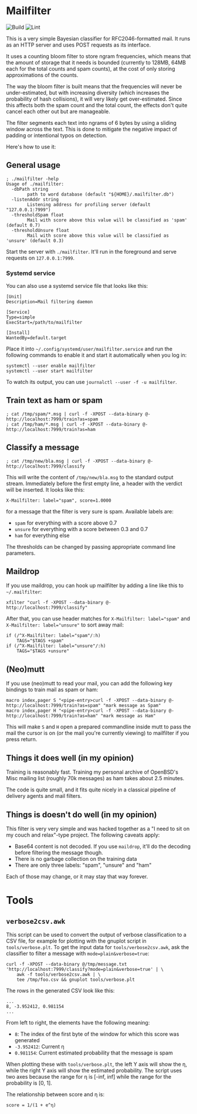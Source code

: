 # Mailfilter
![Build](https://github.com/farhaven/mailfilter/workflows/Build/badge.svg)
![Lint](https://github.com/farhaven/mailfilter/workflows/Lint/badge.svg)

This is a very simple Bayesian classifier for RFC2046-formatted mail. It runs as an HTTP server and uses POST requests as its interface.

It uses a counting bloom filter to store ngram frequencies, which means that the amount of storage that it needs is bounded (currently to 128MB, 64MB each for the total counts and spam counts), at the cost of only storing approximations of the counts.

The way the bloom filter is built means that the frequencies will never be under-estimated, but with increasing diversity (which increases the probability of hash collisions), it will very likely get over-estimated. Since this affects both the spam count and the total count, the effects don't quite cancel each other out but are manageable.

The filter segments each text into ngrams of 6 bytes by using a sliding window across the text. This is done to mitigate the negative impact of padding or intentional typos on detection.

Here's how to use it:

## General usage

```
; ./mailfilter -help
Usage of ./mailfilter:
  -dbPath string
    	path to word database (default "${HOME}/.mailfilter.db")
  -listenAddr string
    	Listening address for profiling server (default "127.0.0.1:7999")
  -thresholdSpam float
    	Mail with score above this value will be classified as 'spam' (default 0.7)
  -thresholdUnsure float
    	Mail with score above this value will be classified as 'unsure' (default 0.3)
```

Start the server with `./mailfilter`. It'll run in the foreground and
serve requests on `127.0.0.1:7999`.

### Systemd service
You can also use a systemd service file that looks like this:

```
[Unit]
Description=Mail filtering daemon

[Service]
Type=simple
ExecStart=/path/to/mailfilter

[Install]
WantedBy=default.target
```

Place it into `~/.config/systemd/user/mailfilter.service` and run the
following commands to enable it and start it automatically when you
log in:

```
systemctl --user enable mailfilter
systemctl --user start mailfilter
```

To watch its output, you can use `journalctl --user -f -u mailfilter`.

## Train text as ham or spam

```
; cat /tmp/spam/*.msg | curl -f -XPOST --data-binary @- http://localhost:7999/train?as=spam
; cat /tmp/ham/*.msg | curl -f -XPOST --data-binary @- http://localhost:7999/train?as=ham
```

## Classify a message

```
; cat /tmp/new/bla.msg | curl -f -XPOST --data-binary @- http://localhost:7999/classify
```

This will write the content of `/tmp/new/bla.msg` to the standard
output stream. Immediately before the first empty line, a header with
the verdict will be inserted. It looks like this:

```
X-Mailfilter: label="spam", score=1.0000
```

for a message that the filter is very sure is spam. Available labels are:

* `spam` for everything with a score above 0.7
* `unsure` for everything with a score between 0.3 and 0.7
* `ham` for everything else

The thresholds can be changed by passing appropriate command line parameters.

## Maildrop
If you use maildrop, you can hook up mailfilter by adding a line like this to `~/.mailfilter`:

```
xfilter "curl -f -XPOST --data-binary @- http://localhost:7999/classify"
```

After that, you can use header matches for `X-Mailfilter: label="spam"`
and `X-Mailfilter: label="unsure"` to sort away mail:

```
if (/^X-Mailfilter: label="spam"/:h)
	TAGS="$TAGS +spam"
if (/^X-Mailfilter: label="unsure"/:h)
	TAGS="$TAGS +unsure"
```

## (Neo)mutt
If you use (neo)mutt to read your mail, you can add the following key
bindings to train mail as spam or ham:

```
macro index,pager S "<pipe-entry>curl -f -XPOST --data-binary @- http://localhost:7999/train?as=spam" "mark message as Spam"
macro index,pager H "<pipe-entry>curl -f -XPOST --data-binary @- http://localhost:7999/train?as=ham" "mark message as Ham"
```

This will make `S` and `H` open a prepared commandline inside mutt to
pass the mail the cursor is on (or the mail you're currently viewing)
to mailfilter if you press return.

## Things it does well (in my opinion)
Training is reasonably fast. Training my personal archive of OpenBSD's
Misc mailing list (roughly 70k messages) as ham takes about 2.5
minutes.

The code is quite small, and it fits quite nicely in a classical pipeline
of delivery agents and mail filters.

## Things is doesn't do well (in my opinion)
This filter is very very simple and was hacked together as a "I need to
sit on my couch and relax"-type project. The following caveats apply:

* Base64 content is not decoded. If you use `maildrop`, it'll do the decoding before filtering the message though.
* There is no garbage collection on the training data
* There are only three labels: "spam", "unsure" and "ham"

Each of those may change, or it may stay that way forever.

# Tools

## `verbose2csv.awk`

This script can be used to convert the output of verbose classification to a CSV file, for example for plotting with the gnuplot script in `tools/verbose.plt`. To get the input data for `tools/verbose2csv.awk`, ask the classifier to filter a message with `mode=plain&verbose=true`:

```
curl -f -XPOST --data-binary @/tmp/message.txt 'http://localhost:7999/classify?mode=plain&verbose=true' | \
	awk -f tools/verbose2csv.awk | \
	tee /tmp/foo.csv && gnuplot tools/verbose.plt
```

The rows in the generated CSV look like this:

```
...
8, -3.952412, 0.981154
...
```

From left to right, the elements have the following meaning:

* `8`: The index of the first byte of the window for which this score was generated
* `-3.952412`: Current η
* `0.981154`: Current estimated probability that the message is spam

When plotting these with `tools/verbose.plt`, the left Y axis will show the η, while the right Y axis will show the estimated probability. The script uses two axes because the range for η is [-inf, inf] while the range for the probability is [0, 1].

The relationship between score and η is:

	score = 1/(1 + e^η)